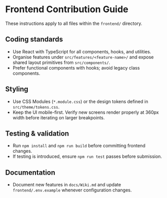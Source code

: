 # Frontend Contribution Guide

These instructions apply to all files within the `frontend/` directory.

## Coding standards
- Use React with TypeScript for all components, hooks, and utilities.
- Organise features under `src/features/<feature-name>/` and expose shared layout primitives from `src/components/`.
- Prefer functional components with hooks; avoid legacy class components.

## Styling
- Use CSS Modules (`*.module.css`) or the design tokens defined in `src/theme/tokens.css`.
- Keep the UI mobile-first. Verify new screens render properly at 360px width before iterating on larger breakpoints.

## Testing & validation
- Run `npm install` and `npm run build` before committing frontend changes.
- If testing is introduced, ensure `npm run test` passes before submission.

## Documentation
- Document new features in `docs/Wiki.md` and update `frontend/.env.example` whenever configuration changes.
